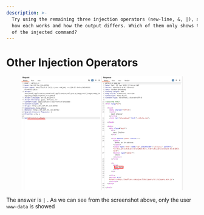 ```yaml
---
description: >-
  Try using the remaining three injection operators (new-line, &, |), and see
  how each works and how the output differs. Which of them only shows the output
  of the injected command?
---
```


# Other Injection Operators

<figure><img src="../../../.gitbook/assets/image (6) (1) (1) (1) (1) (1).png" alt=""><figcaption></figcaption></figure>

The answer is `|` . As we can see from the screenshot above, only the user `www-data` is showed

